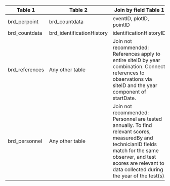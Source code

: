 |Table 1|Table 2|Join by field Table 1|Join by field Table 2|
|-----------------|----------------|-------------------------|--------------------|
brd_perpoint|brd_countdata|eventID, plotID, pointID|eventID, plotID, pointID|
brd_countdata|brd_identificationHistory|identificationHistoryID|identificationHistoryID
brd_references|Any other table|Join not recommended: References apply to entire siteID by year combination. Connect references to observations via siteID and the year component of startDate.||
brd_personnel|Any other table|Join not recommended: Personnel are tested annually. To find relevant scores, measuredBy and technicianID fields match for the same observer, and test scores are relevant to data collected during the year of the test(s).||
